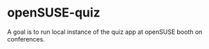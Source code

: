 # openSUSE-quiz

A goal is to run local instance of the quiz app at openSUSE booth on conferences.


